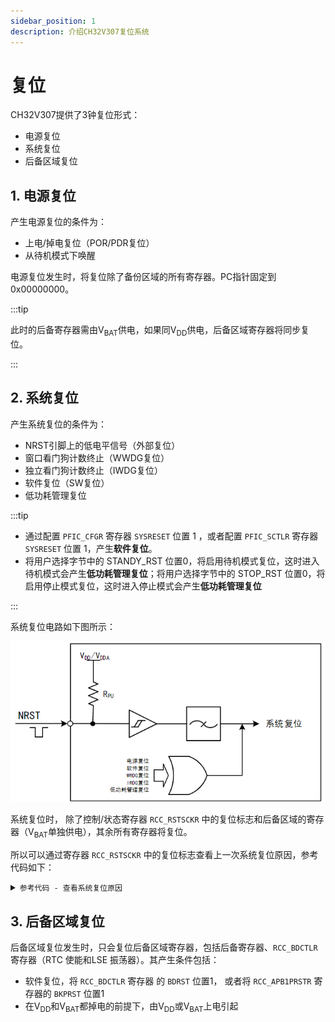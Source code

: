 ```yaml
---
sidebar_position: 1
description: 介绍CH32V307复位系统
---
```


# 复位

CH32V307提供了3钟复位形式：

- 电源复位
- 系统复位
- 后备区域复位



## 1. 电源复位

产生电源复位的条件为：

- 上电/掉电复位（POR/PDR复位）
- 从待机模式下唤醒

电源复位发生时，将复位除了备份区域的所有寄存器。PC指针固定到0x00000000。

:::tip

此时的后备寄存器需由V<sub>BAT</sub>供电，如果同V<sub>DD</sub>供电，后备区域寄存器将同步复位。

:::



## 2. 系统复位

产生系统复位的条件为：

- NRST引脚上的低电平信号（外部复位）
- 窗口看门狗计数终止（WWDG复位）
- 独立看门狗计数终止（IWDG复位）
- 软件复位（SW复位）
- 低功耗管理复位

:::tip

- 通过配置 `PFIC_CFGR` 寄存器 `SYSRESET` 位置 1 ，或者配置 `PFIC_SCTLR` 寄存器 `SYSRESET` 位置 1，产生**软件复位**。
- 将用户选择字节中的 STANDY_RST 位置0，将启用待机模式复位，这时进入待机模式会产生**低功耗管理复位**；将用户选择字节中的 STOP_RST 位置0，将启用停止模式复位，这时进入停止模式会产生**低功耗管理复位**

:::

系统复位电路如下图所示：

![system_reset_socure](img\system_reset_socure.png)



系统复位时， 除了控制/状态寄存器 `RCC_RSTSCKR` 中的复位标志和后备区域的寄存器（V<sub>BAT</sub>单独供电），其余所有寄存器将复位。

所以可以通过寄存器 `RCC_RSTSCKR` 中的复位标志查看上一次系统复位原因，参考代码如下：

 <details>
  <summary><code>参考代码 - 查看系统复位原因</code> </summary>

```c
#include "debug.h"

typedef enum
{
    NONERST_FLAG = 0,    /* none reset */
    PINRST_FLAG,         /* NRST reset */
    PORRST_FLAG,         /* POR/PDR reset */
    SFTRST_FLAG,         /* software reset */
    IWDGRST_FLAG,        /* independent watchdog reset */
    WWDGRST_FLAG,        /* window watchdog reset*/
    LPWRRST_FLAG         /* low power reset */
}reset_flag_t;



reset_flag_t check_reset_flag()
{
    reset_flag_t reset_flag = NONERST_FLAG;
    
    if( ( RCC->RSTSCKR & (1<<(25+PINRST_FLAG))) != RESET)
    {
        reset_flag = PINRST_FLAG;
    }
    else if( ( RCC->RSTSCKR & (1<<(25+PORRST_FLAG))) != RESET )
    {
        reset_flag = PORRST_FLAG;
    }
    else if( ( RCC->RSTSCKR & (1<<(25+SFTRST_FLAG))) != RESET )
    {
        reset_flag = SFTRST_FLAG;
    }
    else if( ( RCC->RSTSCKR & (1<<(25+IWDGRST_FLAG))) != RESET )
    {
        reset_flag = IWDGRST_FLAG;
    }
    else if( ( RCC->RSTSCKR & (1<<(25+WWDGRST_FLAG))) != RESET )
    {
        reset_flag = WWDGRST_FLAG;
    }
    else if( ( RCC->RSTSCKR & (1<<(25+LPWRRST_FLAG))) != RESET )
    {
        reset_flag = LPWRRST_FLAG;
    }

    RCC->RSTSCKR |= (1<<24); /* clear reset flag */

    return reset_flag;

}
 

int main(void)
{
    reset_flag_t reset_flag = NONERST_FLAG;

    Delay_Init();
    USART_Printf_Init(256000);

    printf("ch32v307 check reset flag\r\n");

    reset_flag = check_reset_flag();
    switch(reset_flag)
    {
        case PINRST_FLAG:
            printf("NRST reset\r\n");
            break;
            
        case PORRST_FLAG:
            printf("POR/PDR reset\r\n");
            break;

        case SFTRST_FLAG:
            printf("software reset\r\n");
            break;

        case IWDGRST_FLAG:
            printf("independent watchdog reset\r\n");
            break;

        case WWDGRST_FLAG:
            printf("window watchdog reset\r\n");
            break;

        case LPWRRST_FLAG:
            printf("low power reset\r\n");
            break;

        default:
            break;
    }

    printf("RCC->RSTSCKR : %08lx\r\n",RCC->RSTSCKR);

    // Delay_Ms(3000);
    // NVIC_SystemReset();

    while(1)
    {
        ;
    }
}
```
</details>



## 3. 后备区域复位

后备区域复位发生时，只会复位后备区域寄存器，包括后备寄存器、`RCC_BDCTLR` 寄存器（RTC 使能和LSE 振荡器）。其产生条件包括：

- 软件复位，将 `RCC_BDCTLR` 寄存器 的 `BDRST` 位置1， 或者将 `RCC_APB1PRSTR` 寄存器的 `BKPRST` 位置1
- 在V<sub>DD</sub>和V<sub>BAT</sub>都掉电的前提下，由V<sub>DD</sub>或V<sub>BAT</sub>上电引起
